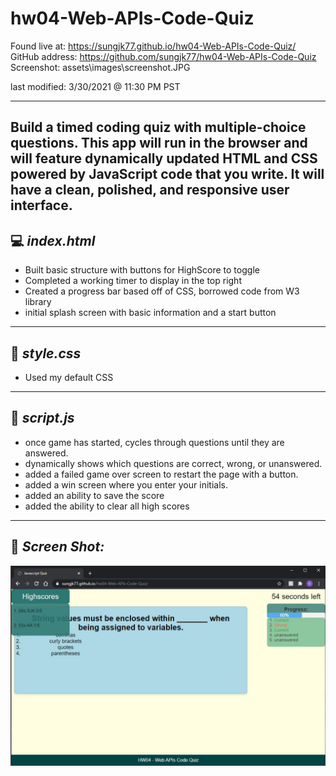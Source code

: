 # hw04-Web-APIs-Code-Quiz

Found live at: https://sungjk77.github.io/hw04-Web-APIs-Code-Quiz/
GitHub address: https://github.com/sungjk77/hw04-Web-APIs-Code-Quiz
Screenshot: assets\images\screenshot.JPG

last modified: 3/30/2021 @ 11:30 PM PST

------------
Build a timed coding quiz with multiple-choice questions. This app will run in the browser and will feature dynamically updated HTML and CSS powered by JavaScript code that you write. It will have a clean, polished, and responsive user interface. 
------------
## 💻 _**index.html**_

- Built basic structure with buttons for HighScore to toggle
- Completed a working timer to display in the top right
- Created a progress bar based off of CSS, borrowed code from W3 library
- initial splash screen with basic information and a start button
------------
## 🎨 _**style.css**_

- Used my default CSS
------------
## 📝 _**script.js**_
- once game has started, cycles through questions until they are answered.
- dynamically shows which questions are correct, wrong, or unanswered.
- added a failed game over screen to restart the page with a button.
- added a win screen where you enter your initials.
- added an ability to save the score
- added the ability to clear all high scores

------------
## 📸 _**Screen Shot:**_
![alt text](https://raw.githubusercontent.com/sungjk77/hw04-Web-APIs-Code-Quiz/main/assets/images/screenshot.JPG)


